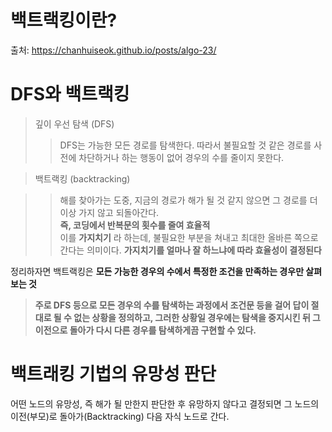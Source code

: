 백트랙킹이란?
=========
출처: https://chanhuiseok.github.io/posts/algo-23/

# DFS와 백트랙킹
> 깊이 우선 탐색 (DFS)
>> DFS는 가능한 모든 경로를 탐색한다. 따라서 불필요할 것 같은 경로를 사전에 차단하거나 하는 행동이 없어 경우의 수를 줄이지 못한다.

> 백트랙킹 (backtracking)

>>해를 찾아가는 도중, 지금의 경로가 해가 될 것 같지 않으면 그 경로를 더 이상 가지 않고 되돌아간다.  
**즉, 코딩에서 반복문의 횟수를 줄여 효율적**  
이를 **가지치기** 라 하는데, 불필요한 부분을 쳐내고 최대한 올바른 쪽으로 간다는 의미이다. **가지치기를 얼마나 잘 하느냐에 따라 효율성이 결정된다**

정리하자면 백트랙킹은 **모든 가능한 경우의 수에서 특정한 조건을 만족하는 경우만 살펴보는 것**

> **주로 DFS 등으로 모든 경우의 수를 탐색하는 과정에서 조건문 등을 걸어 답이 절대로 될 수 없는 상황을 정의하고, 그러한 상황일 경우에는 탐색을 중지시킨 뒤 그 이전으로 돌아가 다시 다른 경우를 탐색하게끔 구현할 수 있다.**

# 백트래킹 기법의 유망성 판단

어떤 노드의 유망성, 즉 해가 될 만한지 판단한 후 유망하지 않다고 결정되면 그 노드의 이전(부모)로 돌아가(Backtracking) 다음 자식 노드로 간다.



